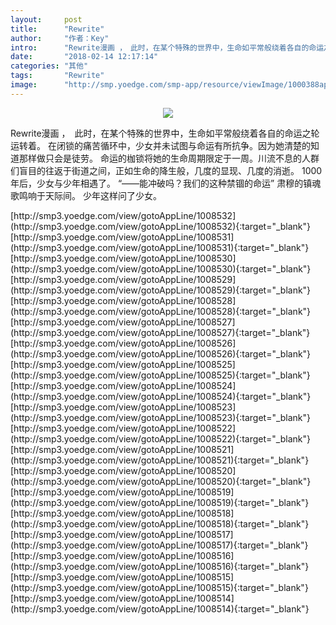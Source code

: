 ```yaml
---
layout:     post
title:      "Rewrite"
author:     "作者：Key"
intro:      "Rewrite漫画 ，　此时，在某个特殊的世界中，生命如平常般绕着各自的命运之轮运转着。 在闭锁的痛苦循环中，少女并未试图与命运有所抗争。因为她清楚的知道那样做只会是徒劳。 命运的枷锁将她的生命周期限定于一周。川流不息的人群们盲目的往返于街道之间，正如生命的降生般，几度的显现、几度的消逝。 1000年后，少女与少年相遇了。 “——能冲破吗？我们的这种禁锢的命运” 肃穆的镇魂歌鸣响于天际间。 少年这样问了少女。"
date:       "2018-02-14 12:17:14"
categories: "其他"
tags:       "Rewrite"
image:      "http://smp.yoedge.com/smp-app/resource/viewImage/1000388appline.png"
---
```

<div style="text-align: center">
<p><img src="http://smp.yoedge.com/smp-app/resource/viewImage/1000388appline.png"/></p>
</div>
<p class="post-meta">
<span>Rewrite漫画 ，　此时，在某个特殊的世界中，生命如平常般绕着各自的命运之轮运转着。 在闭锁的痛苦循环中，少女并未试图与命运有所抗争。因为她清楚的知道那样做只会是徒劳。 命运的枷锁将她的生命周期限定于一周。川流不息的人群们盲目的往返于街道之间，正如生命的降生般，几度的显现、几度的消逝。 1000年后，少女与少年相遇了。 “——能冲破吗？我们的这种禁锢的命运” 肃穆的镇魂歌鸣响于天际间。 少年这样问了少女。</span>
</p>
[http://smp3.yoedge.com/view/gotoAppLine/1008532](http://smp3.yoedge.com/view/gotoAppLine/1008532){:target="_blank"}
[http://smp3.yoedge.com/view/gotoAppLine/1008531](http://smp3.yoedge.com/view/gotoAppLine/1008531){:target="_blank"}
[http://smp3.yoedge.com/view/gotoAppLine/1008530](http://smp3.yoedge.com/view/gotoAppLine/1008530){:target="_blank"}
[http://smp3.yoedge.com/view/gotoAppLine/1008529](http://smp3.yoedge.com/view/gotoAppLine/1008529){:target="_blank"}
[http://smp3.yoedge.com/view/gotoAppLine/1008528](http://smp3.yoedge.com/view/gotoAppLine/1008528){:target="_blank"}
[http://smp3.yoedge.com/view/gotoAppLine/1008527](http://smp3.yoedge.com/view/gotoAppLine/1008527){:target="_blank"}
[http://smp3.yoedge.com/view/gotoAppLine/1008526](http://smp3.yoedge.com/view/gotoAppLine/1008526){:target="_blank"}
[http://smp3.yoedge.com/view/gotoAppLine/1008525](http://smp3.yoedge.com/view/gotoAppLine/1008525){:target="_blank"}
[http://smp3.yoedge.com/view/gotoAppLine/1008524](http://smp3.yoedge.com/view/gotoAppLine/1008524){:target="_blank"}
[http://smp3.yoedge.com/view/gotoAppLine/1008523](http://smp3.yoedge.com/view/gotoAppLine/1008523){:target="_blank"}
[http://smp3.yoedge.com/view/gotoAppLine/1008522](http://smp3.yoedge.com/view/gotoAppLine/1008522){:target="_blank"}
[http://smp3.yoedge.com/view/gotoAppLine/1008521](http://smp3.yoedge.com/view/gotoAppLine/1008521){:target="_blank"}
[http://smp3.yoedge.com/view/gotoAppLine/1008520](http://smp3.yoedge.com/view/gotoAppLine/1008520){:target="_blank"}
[http://smp3.yoedge.com/view/gotoAppLine/1008519](http://smp3.yoedge.com/view/gotoAppLine/1008519){:target="_blank"}
[http://smp3.yoedge.com/view/gotoAppLine/1008518](http://smp3.yoedge.com/view/gotoAppLine/1008518){:target="_blank"}
[http://smp3.yoedge.com/view/gotoAppLine/1008517](http://smp3.yoedge.com/view/gotoAppLine/1008517){:target="_blank"}
[http://smp3.yoedge.com/view/gotoAppLine/1008516](http://smp3.yoedge.com/view/gotoAppLine/1008516){:target="_blank"}
[http://smp3.yoedge.com/view/gotoAppLine/1008515](http://smp3.yoedge.com/view/gotoAppLine/1008515){:target="_blank"}
[http://smp3.yoedge.com/view/gotoAppLine/1008514](http://smp3.yoedge.com/view/gotoAppLine/1008514){:target="_blank"}


